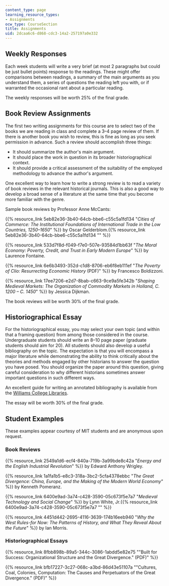 ```yaml
---
content_type: page
learning_resource_types:
- Assignments
ocw_type: CourseSection
title: Assignments
uid: 2dcaa6c6-d868-cdc3-14a2-257197a0e332
---
```


Weekly Responses
----------------

Each week students will write a very brief (at most 2 paragraphs but could be just bullet points) response to the readings. These might offer comparisons between readings, a summary of the main arguments as you understand them, a series of questions the reading left you with, or if warranted the occasional rant about a particular reading.

The weekly responses will be worth 25% of the final grade.

Book Review Assignments
-----------------------

The first two writing assignments for this course are to select two of the books we are reading in class and complete a 3–4 page review of them. If there is another book you wish to review, this is fine as long as you seek permission in advance. Such a review should accomplish three things:

*   It should summarize the author's main argument.
*   It should place the work in question in its broader historiographical context.
*   It should provide a critical assessment of the suitability of the employed methodology to advance the author's argument.

One excellent way to learn how to write a strong review is to read a variety of book reviews in the relevant historical journals. This is also a good way to develop a broad sense of a literature at the same time that you become more familiar with the genre.

Sample book reviews by Professor Anne McCants:

{{% resource_link 5eb82e36-3b40-64cb-bbe6-c55c5a1fd134 "_Cities of Commerce: The Institutional Foundations of International Trade in the Low Countries, 1250–1650_" %}} by Oscar Gelderblom.{{% resource_link 5eb82e36-3b40-64cb-bbe6-c55c5a1fd134 "" %}}[  
](http://books.google.com/books?id=M_sVa0NlB7cC&pg=PAfrontcover)

{{% resource_link 533d7f8d-f049-f7e0-507e-93584d1bb63f "_The Moral Economy: Poverty, Credit, and Trust in Early Modern Europe_" %}} by Laurence Fontaine.[  
](http://books.google.com/books?id=Y0wHAwAAQBAJ&pg=PAfrontcover)

{{% resource_link 6e6b3493-352d-c1d8-8706-eb6f8eb111ef "_The Poverty of Clio: Resurrecting Economic History_ (PDF)" %}} by Francesco Boldizzoni.

{{% resource_link 17ee7206-e2d7-8bab-c663-9ce9a5fe342b "_Shaping Medieval Markets: The Organization of Commodity Markets in Holland, C. 1200 – C. 1450_" %}} by Jessica Dijkman.

The book reviews will be worth 30% of the final grade.

Historiographical Essay
-----------------------

For the historiographical essay, you may select your own topic (and within that a framing question) from among those considered in the course. Undergraduate students should write an 8–10 page paper (graduate students should aim for 20). All students should also develop a useful bibliography on the topic. The expectation is that you will encompass a major literature while demonstrating the ability to think critically about the theories and methods engaged by other historians to answer the question you have posed. You should organize the paper around this question, giving careful consideration to why different historians sometimes answer important questions in such different ways.

An excellent guide for writing an annotated bibliography is available from the [Williams College Libraries](http://libguides.williams.edu/annotated-bibliography).

The essay will be worth 30% of the final grade.

Student Examples
----------------

These examples appear courtesy of MIT students and are anonymous upon request.

### Book Reviews

{{% resource_link 2549a1d6-ecf4-840a-719b-3a99bde8c42a "_Energy and the English Industrial Revolution_" %}} by Edward Anthony Wrigley.[  
](http://books.google.com/books?id=McJ2omQnh34C&pg=PAfrontcover)

{{% resource_link 1a1fa1b5-e8c3-318a-3bc2-5cfa4378ebbc "_The Great Divergence: China, Europe, and the Making of the Modern World Economy_" %}} by Kenneth Pomeranz.

{{% resource_link 6400e9ad-3a74-c428-3590-05c673f5e7a7 "_Medieval Technology and Social Change_" %}} by Lynn White, Jr.{{% resource_link 6400e9ad-3a74-c428-3590-05c673f5e7a7 "" %}}

{{% resource_link 4451d442-2695-4116-3639-174b16eeb940 "_Why the West Rules-for Now: The Patterns of History, and What They Reveal About the Future_" %}} by Ian Morris.

### Historiographical Essays

{{% resource_link 8fbb898b-89a5-344c-3086-1abdd5e82e75 "\"Built for Success: Organizational Structure and the Great Divergence.\" (PDF)" %}}

{{% resource_link bfb17227-3c27-068c-a3bd-86d43e51107a "\"Cultures, Coal, Colonies, Computation: The Causes and Perpetuators of the Great Divergence.\" (PDF)" %}}